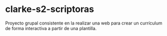 # clarke-s2-scriptoras

Proyecto grupal consistente en la realizar una web para crear un currículum de forma interactiva a partir de una plantilla.
